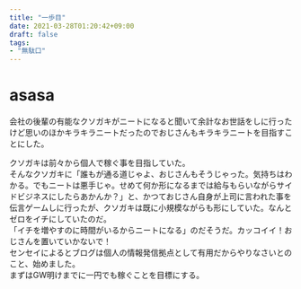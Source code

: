 ```yaml
---
title: "一歩目"
date: 2021-03-28T01:20:42+09:00
draft: false
tags:
- "無駄口"
---
```


# asasa


会社の後輩の有能なクソガキがニートになると聞いて余計なお世話をしに行ったけど思いのほかキラキラニートだったのでおじさんもキラキラニートを目指すことにした。  

クソガキは前々から個人で稼ぐ事を目指していた。  
そんなクソガキに「誰もが通る道じゃよ、おじさんもそうじゃった。気持ちはわかる。でもニートは悪手じゃ。せめて何か形になるまでは給与もらいながらサイドビジネスにしたらあかんか？」と、かつておじさん自身が上司に言われた事を伝言ゲームしに行ったが、クソガキは既に小規模ながらも形にしていた。なんとゼロをイチにしていたのだ。  
「イチを増やすのに時間がいるからニートになる」のだそうだ。カッコイイ！おじさんを置いていかないで！  
センセイによるとブログは個人の情報発信拠点として有用だからやりなさいとのこと、始めました。  
まずはGW明けまでに一円でも稼ぐことを目標にする。  
